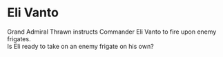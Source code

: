 # Eli Vanto
Grand Admiral Thrawn instructs Commander Eli Vanto to fire upon enemy frigates.  
Is Eli ready to take on an enemy frigate on his own?
